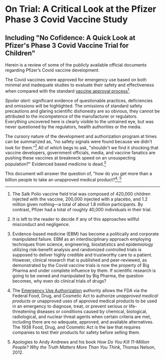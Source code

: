 # On Trial: A Critical Look at the Pfizer Phase 3 Covid Vaccine Study
## Including "No Cofidence: A Quick Look at Pfizer's Phase 3 Covid Vaccine Trial for Children"

<p>
Herein is a review of some of the publicly available official documents regarding Pfizer’s Covid vaccine development.
  
The Covid vaccines were approved for emergency use based on both minimal and inadequate studies to evaluate their safety and effectiveness when compared with the standard <a href="https://www.cdc.gov/vaccines/parents/infographics/journey-of-child-vaccine.html?CDC_AA_refVal=https%3A%2F%2Fwww.cdc.gov%2Fvaccines%2Fparents%2Finfographics%2Fjourney-of-child-vaccine-text.html">vaccine approval process</a><a href="#fn1" class="footnote-ref" id="fnref1"><sup>1</sup></a>.

<i>Spoiler alert:</i> significant evidence of questionable practices, deficiencies and omissions will be highlighted. The omissions of standard safety precautions and glaring scientific dishonesty are so obvious, they cannot be attributed to the incompetence of the manufacturer or regulators. Everything uncovered here is clearly visible to the untrained eye, but was never questioned by the regulators, health authorities or the media. 
  
The cursory nature of the development and authorization program at times can be summarized as, “no safety signals were found because we didn’t look for them."<a href="#fn2" class="footnote-ref" id="fnref2"><sup>2</sup></a> All of which begs to ask, "shouldn't we find it shocking that vaccine developers, government officials, media, and vaccine fanatics are pushing these vaccines at breakneck speed on an unsuspecting population?" Evidenced based medicine is dead.<a href="#fn3" class="footnote-ref" id="fnref3"><sup>3</sup></a>

This document will answer the question of, "how do you get more than a billion people to take an unapproved medical product?<a href="#fn4" class="footnote-ref" id="fnref4"><sup>4</sup></a><a href="#fn5" class="footnote-ref" id="fnref5"><sup>, 5</sup></a>
</p>

<section class="footnotes">
<hr />
<ol>
<li id="fn1"><p>The Salk Polio vaccine field trial was composed of 420,000 children injected with the vaccine, 200,000 injected with a placebo, and 1.2 million given nothing—a total of about 1.8 million participants. By contrast, Pfizer had a total of roughly 40,000 individuals in their trial.<a href="#fnref1" class="footnote-back"></a></p></li>
<li id="fn2"><p>It is left to the reader to decide if any of this approaches willful misconduct and negligence.<a href="#fnref2" class="footnote-back"></a></p>
<li id="fn3"><p> Evidence-based medicine (EBM) has become a politically and corporate manipulated failure. EBM as an interdisciplinary approach employing techniques from science, engineering, biostatistics and epidemiology utilizing risk-benefit analysis and randomized controlled trials is supposed to deliver highly credible and trustworthy care to a patient. However, clinical research that is published and peer-reviewed, as demonstrated by the Covid vaccine trials is now the property of Big Pharma and under complete influence by them. If scientific research is going to be owned and manipulated by Big Pharma, the question becomes, why even do clinical trials of drugs?<a href="#fnref3" class="footnote-back"></a></p>
<li id="fn4"><p>The <a href="https://www.fda.gov/emergency-preparedness-and-response/mcm-legal-regulatory-and-policy-framework/emergency-use-authorization">Emergency Use Authorization</a> authority allows the FDA via the Federal Food, Drug, and Cosmetic Act to authorize <em>unapproved medical products</em> or unapproved uses of approved medical products to be used in an emergency to diagnose, treat, or prevent serious or life-threatening diseases or conditions caused by chemical, biological, radiological, and nuclear threat agents when certain criteria are met, including there are no adequate, approved, and available alternatives. The 1938 Food, Drug, and Cosmetic Act is the law that requires companies to test their products for safety before selling them.<a href="#fnref4" class="footnote-back"></a></p></li>
<li id="fn5"><p>Apologies to Andy Andrews and his book <em>How Do You Kill 11-Million People? Why the Truth Matters More Than You Think</em>, Thomas Nelson, 2012.<a href="#fnref5" class="footnote-back"></a></p>
</li>
</ol>
</section>

